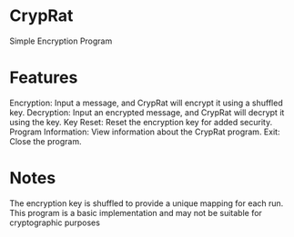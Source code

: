 # CrypRat
Simple Encryption Program
# Features
Encryption: Input a message, and CrypRat will encrypt it using a shuffled key.
Decryption: Input an encrypted message, and CrypRat will decrypt it using the key.
Key Reset: Reset the encryption key for added security.
Program Information: View information about the CrypRat program.
Exit: Close the program.
# Notes
The encryption key is shuffled to provide a unique mapping for each run.
This program is a basic implementation and may not be suitable for cryptographic purposes


